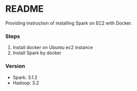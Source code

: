 # README #
Providing instruction of installing Spark on EC2 with Docker.

### Steps

1. Install docker on Ubuntu ec2 instance
2. Install Spark by docker

### Version ###
* Spark: 3.1.2
* Hadoop: 3.2
